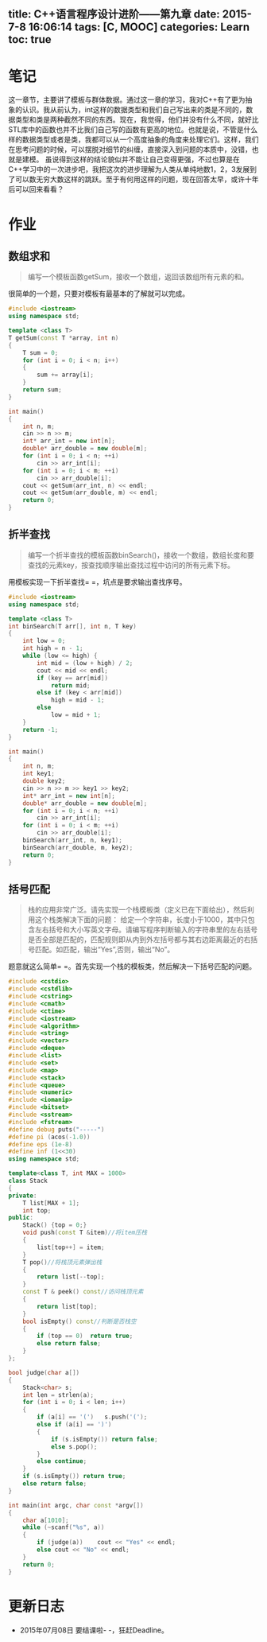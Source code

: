title: C++语言程序设计进阶——第九章
date: 2015-7-8 16:06:14
tags: [C, MOOC]
categories: Learn
toc: true
---
# 笔记
这一章节，主要讲了模板与群体数据。通过这一章的学习，我对C++有了更为抽象的认识。我从前认为，int这样的数据类型和我们自己写出来的类是不同的，数据类型和类是两种截然不同的东西。现在，我觉得，他们并没有什么不同，就好比STL库中的函数也并不比我们自己写的函数有更高的地位。也就是说，不管是什么样的数据类型或者是类，我都可以从一个高度抽象的角度来处理它们。这样，我们在思考问题的时候，可以摆脱对细节的纠缠，直接深入到问题的本质中，没错，也就是建模。
虽说得到这样的结论貌似并不能让自己变得更强，不过也算是在C++学习中的一次进步吧，我把这次的进步理解为人类从单纯地数1，2，3发展到了可以数无穷大数这样的跳跃。至于有何用这样的问题，现在回答太早，或许十年后可以回来看看？

<!-- more -->

# 作业
## 数组求和
> 编写一个模板函数getSum，接收一个数组，返回该数组所有元素的和。

很简单的一个题，只要对模板有最基本的了解就可以完成。


```cpp
#include <iostream>
using namespace std;

template <class T>
T getSum(const T *array, int n)
{
    T sum = 0;
    for (int i = 0; i < n; i++)
    {
        sum += array[i];
    }
    return sum;
}

int main()
{
    int n, m;
    cin >> n >> m;
    int* arr_int = new int[n];
    double* arr_double = new double[m];
    for (int i = 0; i < n; ++i)
        cin >> arr_int[i];
    for (int i = 0; i < m; ++i)
        cin >> arr_double[i];
    cout << getSum(arr_int, n) << endl;
    cout << getSum(arr_double, m) << endl;
    return 0;
}

```

## 折半查找
> 编写一个折半查找的模板函数binSearch()，接收一个数组，数组长度和要查找的元素key，按查找顺序输出查找过程中访问的所有元素下标。

用模板实现一下折半查找= =，坑点是要求输出查找序号。


```cpp
#include <iostream>
using namespace std;

template <class T>
int binSearch(T arr[], int n, T key)
{
    int low = 0;
    int high = n - 1;
    while (low <= high) {
        int mid = (low + high) / 2;
        cout << mid << endl;
        if (key == arr[mid])
            return mid;
        else if (key < arr[mid])
            high = mid - 1;
        else
            low = mid + 1;
    }
    return -1;
}

int main()
{
    int n, m;
    int key1;
    double key2;
    cin >> n >> m >> key1 >> key2;
    int* arr_int = new int[n];
    double* arr_double = new double[m];
    for (int i = 0; i < n; ++i)
        cin >> arr_int[i];
    for (int i = 0; i < m; ++i)
        cin >> arr_double[i];
    binSearch(arr_int, n, key1);
    binSearch(arr_double, m, key2);
    return 0;
}

```

## 括号匹配
> 栈的应用非常广泛。请先实现一个栈模板类（定义已在下面给出），然后利用这个栈类解决下面的问题：
> 给定一个字符串，长度小于1000，其中只包含左右括号和大小写英文字母。请编写程序判断输入的字符串里的左右括号是否全部是匹配的，匹配规则即从内到外左括号都与其右边距离最近的右括号匹配。如匹配，输出“Yes”,否则，输出“No”。

题意就这么简单= =。首先实现一个栈的模板类，然后解决一下括号匹配的问题。


```cpp
#include <cstdio>
#include <cstdlib>
#include <cstring>
#include <cmath>
#include <ctime>
#include <iostream>
#include <algorithm>
#include <string>
#include <vector>
#include <deque>
#include <list>
#include <set>
#include <map>
#include <stack>
#include <queue>
#include <numeric>
#include <iomanip>
#include <bitset>
#include <sstream>
#include <fstream>
#define debug puts("-----")
#define pi (acos(-1.0))
#define eps (1e-8)
#define inf (1<<30)
using namespace std;

template<class T, int MAX = 1000>
class Stack
{
private:
    T list[MAX + 1];
    int top;
public:
    Stack() {top = 0;}
    void push(const T &item)//将item压栈
    {
        list[top++] = item;
    }
    T pop()//将栈顶元素弹出栈
    {
        return list[--top];
    }
    const T & peek() const//访问栈顶元素
    {
        return list[top];
    }
    bool isEmpty() const//判断是否栈空
    {
        if (top == 0)  return true;
        else return false;
    }
};

bool judge(char a[])
{
    Stack<char> s;
    int len = strlen(a);
    for (int i = 0; i < len; i++)
    {
        if (a[i] == '(')   s.push('(');
        else if (a[i] == ')')
        {
            if (s.isEmpty()) return false;
            else s.pop();
        }
        else continue;
    }
    if (s.isEmpty()) return true;
    else return false;
}

int main(int argc, char const *argv[])
{
    char a[1010];
    while (~scanf("%s", a))
    {
        if (judge(a))    cout << "Yes" << endl;
        else cout << "No" << endl;
    }
    return 0;
}

```

# 更新日志
- 2015年07月08日 要结课啦- -，狂赶Deadline。